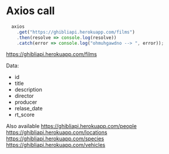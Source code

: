 # Axios call

```js
  axios
    .get("https://ghibliapi.herokuapp.com/films")
    .then(resolve => console.log(resolve))
    .catch(error => console.log("ohmuhgawdno --> ", error));
```

https://ghibliapi.herokuapp.com/films

Data:

- id
- title
- description
- director
- producer
- relase_date
- rt_score

Also available
https://ghibliapi.herokuapp.com/people
https://ghibliapi.herokuapp.com/locations
https://ghibliapi.herokuapp.com/species
https://ghibliapi.herokuapp.com/vehicles